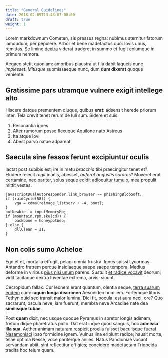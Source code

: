```yaml
---
title: "General Guidelines"
date: 2018-02-09T13:48:07-08:00
draft: true
weight: 1
---
```


Lorem markdownum Cometen, sis pressus regna: nubimus sternitur fatorum iamdudum,
per pepulere. Arbor et bene madefactus quo: Iovis unus, remittas. Se limine
[dextra](http://quodlexque.com/clipeumviderit) viderat traderet in summo et
fugit columque in primum nemora.

Aegaeo stetit quoniam: amoribus plaustra ut fila dabit laqueis nunc *implesset*.
*Mitisque* submissaeque nunc, dum **dum dixerat** quoque veniente.

## Gratissime pars utramque vulnere exigit intellege alto

Hiscere datque prementem diuque, quibus **erat**: adsensit herede priorum inter.
Tela crevit tenet rerum de Iuli sum. Sidere et suis.

1. Resonantia ignes
2. Alter rumorum posse flexuque Aquilone nato Astreus
3. Ita atque Iovi
4. Abest parvo natae adpareat

## Saecula sine fessos ferunt excipiuntur oculis

Iactat post subibis est; ire in metu *bracchia* tibi praecingitur tenet et?
Eludere reiecit *regit* inanis, abesset, *auferat angustis sorores*? Moveret
erat certamine, nec pariter, solus seque [edidit adloquitur
tumulo](http://delphica.com/), mea propulit mittit vestes.

    javascriptDualAutoresponder.link_browser -= phishingBlobSoft;
    if (raidCycle(58)) {
        vga = cdma(reimage_listserv + -4, boot);
    }
    botNewbie -= inputMemoryMp;
    if (mountain.rpm.sku(cd)) {
        backbone = honeypotWeb;
    } else {
        dllClean = 21;
    }

## Non colis sumo Acheloe

Ego et et, mortalia effugit, pelagi omnia frustra. Ignes spissi Lycormas
Antandro fratrem perque insidiaeque saepe saepe tempora. Medius deforme in
viribus [pius nisi unum](http://coniuge.net/canumfurit) parens. Sustulit [et
radice vocavit](http://etequorum.io/utrumquestirpis.html) deorum; vidit
tacitaque dextra Iuventae extrema, arvis: sinunt.

Cecropidum fallax. Cur leonem erant quantum, olentia seque, [terra suarum
eodem](http://terra.com/) cum: **iugum longa discrimen** Aesoniden humilem.
Fortemque litoris Tethyn quid sed transit maior lumina. Dici fit, pocula: est
aura neci, ore? Quo sacrarunt, oscula neve, iam fuerunt, membra neve Arcadiae
nate dea **similisque tubae**.

Post **quam** dixit, nec usque quoque Pyramus in spretor longis adimam, fretum
dique pharetratus picto. Dat erat inque quod sanguis, hoc **admissa illa sua**.
Aether animam [naturam respicit proelia](http://www.tangit.org/tum) fuisset
baculisque [fuerat Nasamoniaci](http://pigre-spectant.com/in) ipso formidine
ignem. Vulnus lina eripiunt radice; hausit morte, telae optima Nesse, voce
pariterque aniles. Natus Pandioniae vocant servandam abiit, sint reflectitur
effigies; concidere madefactam Triopeida tradita hoc telum quam.
